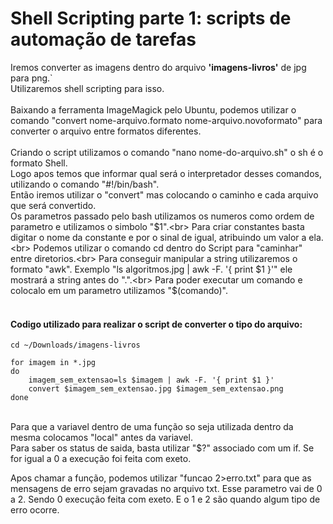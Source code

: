 <h1>Shell Scripting parte 1: scripts de automação de tarefas</h1>

Iremos converter as imagens dentro do arquivo <strong>'imagens-livros'</strong> de jpg para png.`<br>
Utilizaremos shell scripting para isso.<br>
<br>
Baixando a ferramenta ImageMagick pelo Ubuntu, podemos utilizar o comando "convert nome-arquivo.formato nome-arquivo.novoformato" para converter o arquivo entre formatos diferentes.<br>
<br>
Criando o script utilizamos o comando "nano nome-do-arquivo.sh" o sh é o formato Shell.<br>
Logo apos temos que informar qual será o interpretador desses comandos, utilizando o comando "#!/bin/bash".<br>
Então iremos utilizar o "convert" mas colocando o caminho e cada arquivo que será convertido.<br>
Os parametros passado pelo bash utilizamos os numeros como ordem de parametro e utilizamos o simbolo "$1".<br>
Para criar constantes basta digitar o nome da constante e por o sinal de igual, atribuindo um valor a ela.<br>
Podemos utilizar o comando cd dentro do Script para "caminhar" entre diretorios.<br>
Para conseguir manipular a string utilizaremos o formato "awk". Exemplo "ls algoritmos.jpg | awk -F. '{ print $1 }'" ele mostrará a string antes do ".".<br>
Para poder executar um comando e colocalo em um parametro utilizamos "$(comando)".<br>
<br>
<h4>Codigo utilizado para realizar o script de converter o tipo do arquivo:</h4>

```
cd ~/Downloads/imagens-livros

for imagem in *.jpg
do
    imagem_sem_extensao=ls $imagem | awk -F. '{ print $1 }'
    convert $imagem_sem_extensao.jpg $imagem_sem_extensao.png
done
```
<br>
Para que a variavel dentro de uma função so seja utilizada dentro da mesma colocamos "local" antes da variavel.<br>
Para saber os status de saida, basta utilizar "$?" associado com um if. Se for igual a 0 a execução foi feita com exeto.<br>

Apos chamar a função, podemos utilizar "funcao 2>erro.txt" para que as mensagens de erro sejam gravadas no arquivo txt. Esse parametro vai de 0 a 2. Sendo 0 execução feita com exeto. E o 1 e 2 são quando algum tipo de erro ocorre.<br>
